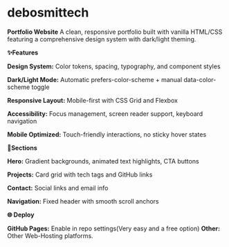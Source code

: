 # debosmittech
**Portfolio Website**
A clean, responsive portfolio built with vanilla HTML/CSS featuring a comprehensive design system with dark/light theming.


**✨Features**

**Design System:** Color tokens, spacing, typography, and component styles

**Dark/Light Mode:** Automatic prefers-color-scheme + manual data-color-scheme toggle

**Responsive Layout:** Mobile-first with CSS Grid and Flexbox

**Accessibility:** Focus management, screen reader support, keyboard navigation

**Mobile Optimized:** Touch-friendly interactions, no sticky hover states


🎨**Sections**


**Hero:** Gradient backgrounds, animated text highlights, CTA buttons

**Projects:** Card grid with tech tags and GitHub links

**Contact:** Social links and email info

**Navigation:** Fixed header with smooth scroll anchors

**🌐 Deploy**

**GitHub Pages:** Enable in repo settings(Very easy and a free option)
**Other:** Other Web-Hosting platforms.
